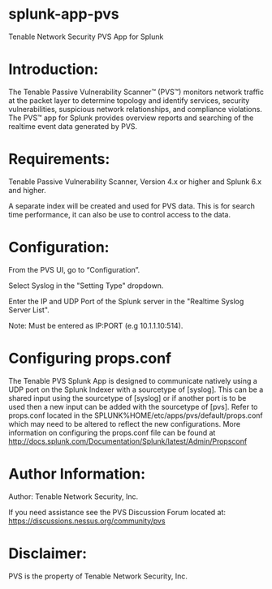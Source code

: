 splunk-app-pvs
==============

Tenable Network Security PVS App for Splunk

Introduction:
=============

The Tenable Passive Vulnerability Scanner™ (PVS™) monitors network traffic 
at the packet layer to determine topology and identify services, security 
vulnerabilities, suspicious network relationships, and compliance 
violations. The PVS™ app for Splunk provides overview reports and searching 
of the realtime event data generated by PVS. 


Requirements:
=============

Tenable Passive Vulnerability Scanner, Version 4.x or higher and Splunk 6.x 
and higher.

A separate index will be created and used for PVS data. This is for search 
time performance, it can also be use to control access to the data.


Configuration:
==============

From the PVS UI, go to “Configuration”. 

Select Syslog in the "Setting Type" dropdown.

Enter the IP and UDP Port of the Splunk server in the "Realtime Syslog Server 
List".

Note: Must be entered as IP:PORT (e.g 10.1.1.10:514).


Configuring props.conf
======================

The Tenable PVS Splunk App is designed to communicate natively using a UDP 
port on the Splunk Indexer with a sourcetype of [syslog]. This can be a shared 
input using the sourcetype of [syslog] or if another port is to be used then a 
new input can be added with the sourcetype of [pvs]. Refer to props.conf 
located in the SPLUNK%HOME/etc/apps/pvs/default/props.conf which may need to be 
altered to reflect the new configurations. More information on configuring the 
props.conf file can be found at 
http://docs.splunk.com/Documentation/Splunk/latest/Admin/Propsconf 


Author Information:
===================

Author: Tenable Network Security, Inc.

If you need assistance see the PVS Discussion Forum located at: 
https://discussions.nessus.org/community/pvs


Disclaimer:
===========

PVS is the property of Tenable Network Security, Inc.

